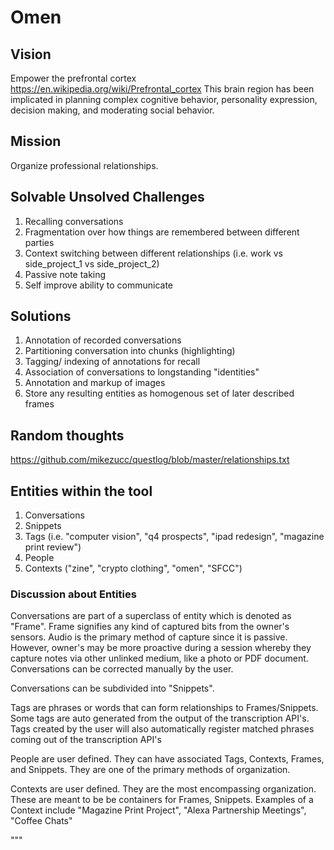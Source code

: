 # Omen

## Vision
Empower the prefrontal cortex
https://en.wikipedia.org/wiki/Prefrontal_cortex
This brain region has been implicated in planning complex cognitive behavior, personality expression, decision making, and moderating social behavior.

## Mission
Organize professional relationships.

## Solvable Unsolved Challenges
1. Recalling conversations
2. Fragmentation over how things are remembered between different parties
3. Context switching between different relationships (i.e. work vs side_project_1 vs side_project_2)
4. Passive note taking
5. Self improve ability to communicate

## Solutions
1. Annotation of recorded conversations
2. Partitioning conversation into chunks (highlighting)
3. Tagging/ indexing of annotations for recall
4. Association of conversations to longstanding "identities"
5. Annotation and markup of images
6. Store any resulting entities as homogenous set of later described frames

## Random thoughts
https://github.com/mikezucc/questlog/blob/master/relationships.txt

## Entities within the tool
1. Conversations
2. Snippets
3. Tags (i.e. "computer vision", "q4 prospects", "ipad redesign", "magazine print review")
4. People
5. Contexts ("zine", "crypto clothing", "omen", "SFCC")

### Discussion about Entities
Conversations are part of a superclass of entity which is denoted as "Frame".
Frame signifies any kind of captured bits from the owner's sensors. Audio is the primary
method of capture since it is passive. However, owner's may be more proactive during a
session whereby they capture notes via other unlinked medium, like a photo or PDF document.
Conversations can be corrected manually by the user.

Conversations can be subdivided into "Snippets".

Tags are phrases or words that can form relationships to Frames/Snippets. Some tags are auto
generated from the output of the transcription API's. Tags created by the user will also automatically
register matched phrases coming out of the transcription API's

People are user defined. They can have associated Tags, Contexts, Frames, and Snippets.
They are one of the primary methods of organization.

Contexts are user defined. They are the most encompassing organization. These are meant
to be be containers for Frames, Snippets. Examples of a Context include "Magazine Print Project",
"Alexa Partnership Meetings", "Coffee Chats"





"""
